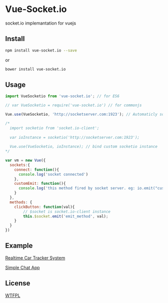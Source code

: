 # Vue-Socket.io
socket.io implemantation for vuejs

## Install

  ``` bash
  npm install vue-socket.io --save
  ```
  or

  ``` bash
  bower install vue-socket.io
  ```
  
## Usage

``` js
import VueSocketio from 'vue-socket.io'; // for ES6

// var VueSocketio = require('vue-socket.io') // for commonjs

Vue.use(VueSocketio, 'http://socketserver.com:1923'); // Automaticly socket connect from url string

/*
  import socketio from 'socket.io-client';
  
  var ioInstance = socketio('http://socketserver.com:1923');
  
  Vue.use(VueSocketio, ioInstance); // bind custom socketio instance
*/

var vm = new Vue({
  sockets:{
    connect: function(){
      console.log('socket connected')
    },
    customEmit: function(){
      console.log('this method fired by socket server. eg: io.emit("customEmit", data)')
    }
  },
  methods: {
    clickButton: function(val){
        // $socket is socket.io-client instance
        this.$socket.emit('emit_method', val);
    }
  }
})
```

## Example
[Realtime Car Tracker System](http://metinseylan.com/)

[Simple Chat App](http://metinseylan.com/vuesocketio/)



## License
[WTFPL](http://www.wtfpl.net/)
